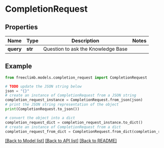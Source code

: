 # CompletionRequest


## Properties

Name | Type | Description | Notes
------------ | ------------- | ------------- | -------------
**query** | **str** | Question to ask the Knowledge Base | 

## Example

```python
from freeclimb.models.completion_request import CompletionRequest

# TODO update the JSON string below
json = "{}"
# create an instance of CompletionRequest from a JSON string
completion_request_instance = CompletionRequest.from_json(json)
# print the JSON string representation of the object
print(CompletionRequest.to_json())

# convert the object into a dict
completion_request_dict = completion_request_instance.to_dict()
# create an instance of CompletionRequest from a dict
completion_request_from_dict = CompletionRequest.from_dict(completion_request_dict)
```
[[Back to Model list]](../README.md#documentation-for-models) [[Back to API list]](../README.md#documentation-for-api-endpoints) [[Back to README]](../README.md)


